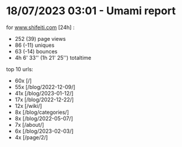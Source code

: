 # 18/07/2023 03:01 - Umami report
for www.shifeiti.com [24h] :

 - 252 (39) page views
 - 86 (-11) uniques
 - 63 (-14) bounces
 - 4h 6' 33'' (1h 21' 25'') totaltime


top 10 urls:
 - 60x [/]
 - 55x [/blog/2022-12-09/]
 - 41x [/blog/2023-01-12/]
 - 17x [/blog/2022-12-22/]
 - 12x [/wiki/]
 - 8x [/blog/categories/]
 - 8x [/blog/2022-05-07/]
 - 7x [/about/]
 - 6x [/blog/2023-02-03/]
 - 4x [/page/2/]


